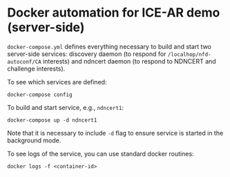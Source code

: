 # Docker automation for ICE-AR demo (server-side)

`docker-compose.yml` defines everything necessary to build and start two server-side services: discovery daemon (to respond for `/localhop/nfd-autoconf/CA` interests) and ndncert daemon (to respond to NDNCERT and challenge interests).

To see which services are defined:

    docker-compose config

To build and start service, e.g., `ndncert1`:

    docker-compose up -d ndncert1

Note that it is necessary to include `-d` flag to ensure service is started in the background mode.

To see logs of the service, you can use standard docker routines:

    docker logs -f <container-id>
